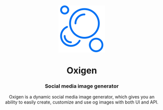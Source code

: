 <p align="center">
  <a href="https://getdoks.org/">
    <img alt="Doks" src="assets/img/logo.svg" width="150">
  </a>
</p>

<h1 align="center">
  Oxigen
</h1>

<h3 align="center">
  Social media image generator
</h3>

<p align="center">
  Oxigen is a dynamic social media image generator, which gives you an ability to easily create, customize and use og images with both UI and API.
</p>
